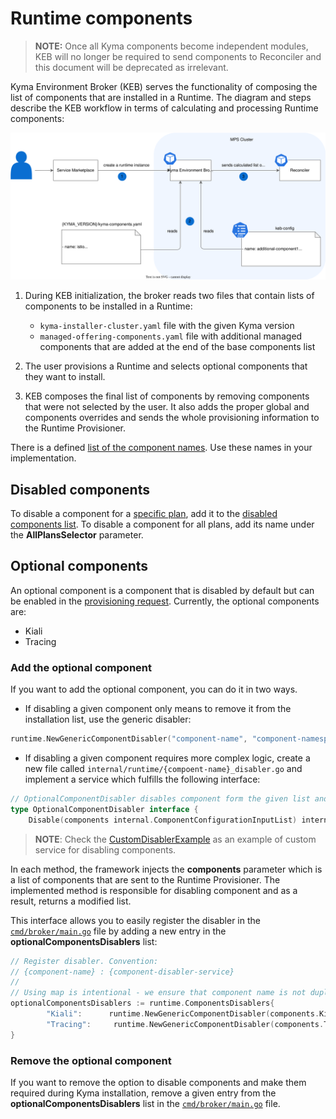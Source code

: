 # Runtime components

> **NOTE:** Once all Kyma components become independent modules, KEB will no longer be required to send components to Reconciler and this document will be deprecated as irrelevant.

Kyma Environment Broker (KEB) serves the functionality of composing the list of components that are installed in a Runtime. The diagram and steps describe the KEB workflow in terms of calculating and processing Runtime components:

![runtime-components-architecture](./assets/runtime-components.svg)

1. During KEB initialization, the broker reads two files that contain lists of components to be installed in a Runtime:  

   * `kyma-installer-cluster.yaml` file with the given Kyma version
   * `managed-offering-components.yaml` file with additional managed components that are added at the end of the base components list

2. The user provisions a Runtime and selects optional components that they want to install.

3. KEB composes the final list of components by removing components that were not selected by the user. It also adds the proper global and components overrides and sends the whole provisioning information to the Runtime Provisioner.

There is a defined [list of the component names](https://github.com/kyma-project/control-plane/blob/main/components/kyma-environment-broker/internal/runtime/components). Use these names in your implementation.

## Disabled components

To disable a component for a [specific plan](03-01-service-description.md#service-plans), add it to the [disabled components list](https://github.com/kyma-project/control-plane/blob/main/components/kyma-environment-broker/internal/runtime/disabled_components.go).
To disable a component for all plans, add its name under the **AllPlansSelector** parameter.

## Optional components

An optional component is a component that is disabled by default but can be enabled in the [provisioning request](08-01-provisioning-kyma-environment.md). Currently, the optional components are:

* Kiali
* Tracing

### Add the optional component

If you want to add the optional component, you can do it in two ways.

* If disabling a given component only means to remove it from the installation list, use the generic disabler:

```go
runtime.NewGenericComponentDisabler("component-name", "component-namespace")
```

* If disabling a given component requires more complex logic, create a new file called `internal/runtime/{compoent-name}_disabler.go` and implement a service which fulfills the following interface:

```go
// OptionalComponentDisabler disables component form the given list and returns a modified list
type OptionalComponentDisabler interface {
	Disable(components internal.ComponentConfigurationInputList) internal.ComponentConfigurationInputList
```

>**NOTE**: Check the [CustomDisablerExample](https://github.com/kyma-project/control-plane/blob/main/components/kyma-environment-broker/internal/runtime/custom_disabler_example.go) as an example of custom service for disabling components.

In each method, the framework injects the  **components** parameter which is a list of components that are sent to the Runtime Provisioner. The implemented method is responsible for disabling component and as a result, returns a modified list.

This interface allows you to easily register the disabler in the [`cmd/broker/main.go`](https://github.com/kyma-project/control-plane/blob/main/components/kyma-environment-broker/cmd/broker/main.go) file by adding a new entry in the **optionalComponentsDisablers** list:

```go
// Register disabler. Convention:
// {component-name} : {component-disabler-service}
//
// Using map is intentional - we ensure that component name is not duplicated.
optionalComponentsDisablers := runtime.ComponentsDisablers{
		"Kiali":      runtime.NewGenericComponentDisabler(components.Kiali),
		"Tracing":     runtime.NewGenericComponentDisabler(components.Tracing),
}
```

### Remove the optional component

If you want to remove the option to disable components and make them required during Kyma installation, remove a given entry from the **optionalComponentsDisablers** list in the [`cmd/broker/main.go`](https://github.com/kyma-project/control-plane/blob/main/components/kyma-environment-broker/cmd/broker/main.go) file.
